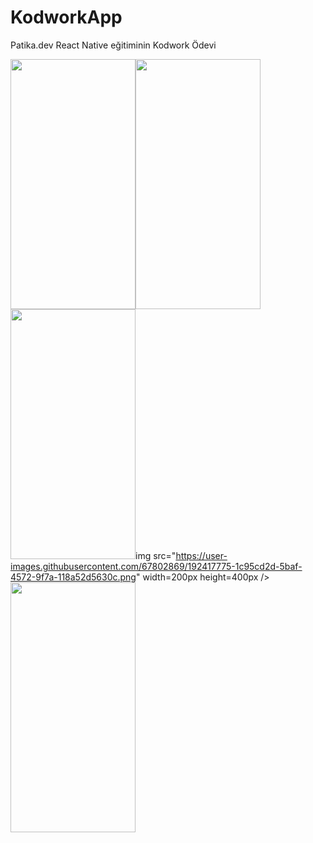 # KodworkApp
Patika.dev React Native eğitiminin Kodwork Ödevi

<img src="https://user-images.githubusercontent.com/67802869/192417522-36decb1a-fdb2-4328-a0c1-588aca744165.png" width=200px height=400px /><img src="https://user-images.githubusercontent.com/67802869/192417577-16a7ac60-69ed-4009-8788-f5d4970de953.png" width=200px height=400px /><img src="https://user-images.githubusercontent.com/67802869/192417636-57791050-c307-4ce1-967d-dd154cc5ed91.png" width=200px height=400px />img src="https://user-images.githubusercontent.com/67802869/192417775-1c95cd2d-5baf-4572-9f7a-118a52d5630c.png" width=200px height=400px /><img src="https://user-images.githubusercontent.com/67802869/192417808-1b4dc3c5-42d5-422e-a2b5-c935bef675d1.png" width=200px height=400px /> 

 
